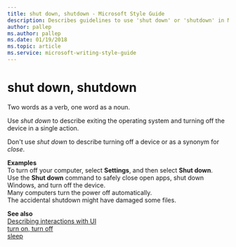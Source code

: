 ```yaml
---
title: shut down, shutdown - Microsoft Style Guide
description: Describes guidelines to use 'shut down' or 'shutdown' in Microsoft documents, and provides examples.
author: pallep
ms.author: pallep
ms.date: 01/19/2018
ms.topic: article
ms.service: microsoft-writing-style-guide
---
```


# shut down, shutdown

Two words as a verb, one word as a noun. 

Use *shut down* to describe exiting the operating system and turning off the device in a single action. 

Don't use *shut down* to describe turning off a device or as a synonym for *close*.

**Examples**  
To turn off your computer, select **Settings**, and then select **Shut down**.  
Use the **Shut down** command to safely close open apps, shut down Windows, and turn off the device.   
Many computers turn the power off automatically.  
The accidental shutdown might have damaged some files. 

**See also**   
[Describing interactions with UI](~/procedures-instructions/describing-interactions-with-ui.md)  
[turn on, turn off](~/a-z-word-list-term-collections/t/turn-on-turn-off.md)  
[sleep](~/a-z-word-list-term-collections/s/sleep.md)
